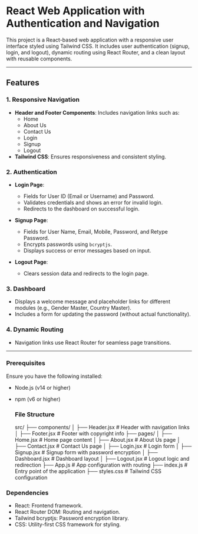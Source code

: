 # React Web Application with Authentication and Navigation

This project is a React-based web application with a responsive user interface styled using Tailwind CSS. It includes user authentication (signup, login, and logout), dynamic routing using React Router, and a clean layout with reusable components.

---

## Features

### 1. **Responsive Navigation**
- **Header and Footer Components**: Includes navigation links such as:
  - Home
  - About Us
  - Contact Us
  - Login
  - Signup
  - Logout
- **Tailwind CSS**: Ensures responsiveness and consistent styling.

### 2. **Authentication**
- **Login Page**:
  - Fields for User ID (Email or Username) and Password.
  - Validates credentials and shows an error for invalid login.
  - Redirects to the dashboard on successful login.

- **Signup Page**:
  - Fields for User Name, Email, Mobile, Password, and Retype Password.
  - Encrypts passwords using `bcryptjs`.
  - Displays success or error messages based on input.

- **Logout Page**:
  - Clears session data and redirects to the login page.

### 3. **Dashboard**
- Displays a welcome message and placeholder links for different modules (e.g., Gender Master, Country Master).
- Includes a form for updating the password (without actual functionality).

### 4. **Dynamic Routing**
- Navigation links use React Router for seamless page transitions.

---



### Prerequisites
Ensure you have the following installed:
- Node.js (v14 or higher)
- npm (v6 or higher)

  ### File Structure

  src/
├── components/
│   ├── Header.jsx         # Header with navigation links
│   ├── Footer.jsx         # Footer with copyright info
├── pages/
│   ├── Home.jsx           # Home page content
│   ├── About.jsx          # About Us page
│   ├── Contact.jsx        # Contact Us page
│   ├── Login.jsx          # Login form
│   ├── Signup.jsx         # Signup form with password encryption
│   ├── Dashboard.jsx      # Dashboard layout
│   ├── Logout.jsx         # Logout logic and redirection
├── App.js                 # App configuration with routing
├── index.js               # Entry point of the application
├── styles.css             # Tailwind CSS configuration

### Dependencies
- React: Frontend framework.
- React Router DOM: Routing and navigation.
- Tailwind bcryptjs: Password encryption library.
- CSS: Utility-first CSS framework for styling.
  


